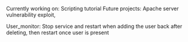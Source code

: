 Currently working on: Scripting tutorial
Future projects: Apache server vulnerability exploit,

User_monitor: Stop service and restart when adding the user back after deleting, then restart once user is present
